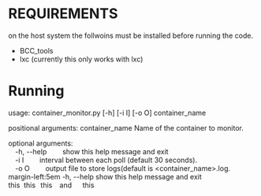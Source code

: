 REQUIREMENTS
============
on the host system the follwoins must be installed before running the code.

- BCC_tools
- lxc (currently this only works with lxc)

Running
======

usage: container_monitor.py [-h] [-i I] [-o O] container_name

positional arguments:
  container_name  Name of the container to monitor.

optional arguments:<br />
  &emsp;-h, --help&emsp;&emsp;        show this help message and exit<br />
  &emsp;-i I&emsp;&emsp;              interval between each poll (default 30 seconds).<br />
  &emsp;-o O&emsp;&emsp;              output file to store logs(default is \<container_name\>.log.<br />
 margin-left:5em -h, --help        show this help message and exit<br /> 
 this &nbsp;this &thinsp; this &ensp; and &emsp; this
